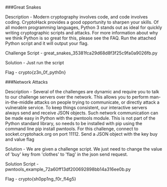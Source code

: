 ###Great Snakes 

Description - 
Modern cryptography involves code, and code involves coding. CryptoHack provides a good opportunity to sharpen your skills.
Of all modern programming languages, Python 3 stands out as ideal for quickly writing cryptographic scripts and attacks. For more information about why we think Python is so great for this, please see the FAQ.
Run the attached Python script and it will output your flag.

Challenge Script - great_snakes_35381fca29d68d8f3f25c9fa0a9026fb.py

Solution -  Just run the script

Flag - crypto{z3n_0f_pyth0n}


###Network Attacks 

Description - 
Several of the challenges are dynamic and require you to talk to our challenge servers over the network. This allows you to perform man-in-the-middle attacks on people trying to communicate, or directly attack a vulnerable service. To keep things consistent, our interactive servers always send and receive JSON objects.
Such network communication can be made easy in Python with the pwntools module. This is not part of the Python standard library, so needs to be installed with pip using the command line pip install pwntools.
For this challenge, connect to socket.cryptohack.org on port 11112. Send a JSON object with the key buy and value flag

Solution - We are given a challenge script. We just need to change the value of 'buy' key from 'clothes' to 'flag' in the json send request.

Solution Script - pwntools_example_72a60ff13df200692898bb14a316ee0b.py

Flag - crypto{sh0pp1ng_f0r_fl4g5}
